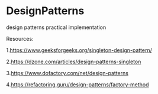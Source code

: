 # DesignPatterns
design patterns practical implementation

Resources:

1.https://www.geeksforgeeks.org/singleton-design-pattern/

2.https://dzone.com/articles/design-patterns-singleton

3.https://www.dofactory.com/net/design-patterns

4.https://refactoring.guru/design-patterns/factory-method
